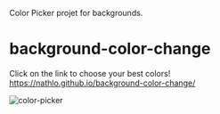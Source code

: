 Color Picker projet for backgrounds.
# background-color-change

Click on the link to choose your best colors! https://nathlo.github.io/background-color-change/

![color-picker](https://user-images.githubusercontent.com/39729374/149348636-f35bfe7c-6a85-4532-a9ca-2dcb6904e6bb.png)
